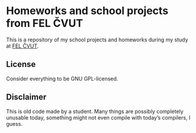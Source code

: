 # Homeworks and school projects from FEL ČVUT

This is a repository of my school projects and homeworks during my study at [FEL ČVUT](http://www.fel.cvut.cz/).

License
-------

Consider everything to be GNU GPL-licensed.

Disclaimer
----------
This is old code made by a student. Many things are possibly completely unusable today, something might not even compile with today’s compilers, I guess.
